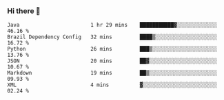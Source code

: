 ### Hi there 👋

<!--START_SECTION:waka-->

```text
Java                       1 hr 29 mins    ███████████▓░░░░░░░░░░░░░   46.16 %
Brazil Dependency Config   32 mins         ████▒░░░░░░░░░░░░░░░░░░░░   16.72 %
Python                     26 mins         ███▒░░░░░░░░░░░░░░░░░░░░░   13.76 %
JSON                       20 mins         ██▓░░░░░░░░░░░░░░░░░░░░░░   10.67 %
Markdown                   19 mins         ██▒░░░░░░░░░░░░░░░░░░░░░░   09.93 %
XML                        4 mins          ▓░░░░░░░░░░░░░░░░░░░░░░░░   02.24 %
```

<!--END_SECTION:waka-->

<!--
**jerry-shao/jerry-shao** is a ✨ _special_ ✨ repository because its `README.md` (this file) appears on your GitHub profile.

Here are some ideas to get you started:

- 🔭 I’m currently working on ...
- 🌱 I’m currently learning ...
- 👯 I’m looking to collaborate on ...
- 🤔 I’m looking for help with ...
- 💬 Ask me about ...
- 📫 How to reach me: ...
- 😄 Pronouns: ...
- ⚡ Fun fact: ...
-->
